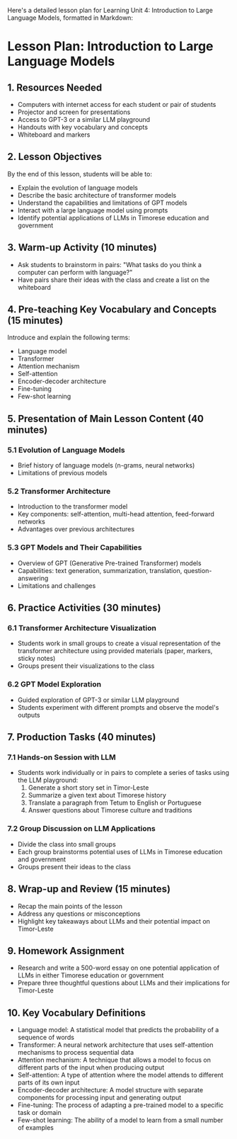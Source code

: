 Here's a detailed lesson plan for Learning Unit 4: Introduction to Large Language Models, formatted in Markdown:

# Lesson Plan: Introduction to Large Language Models

## 1. Resources Needed

- Computers with internet access for each student or pair of students
- Projector and screen for presentations
- Access to GPT-3 or a similar LLM playground
- Handouts with key vocabulary and concepts
- Whiteboard and markers

## 2. Lesson Objectives

By the end of this lesson, students will be able to:
- Explain the evolution of language models
- Describe the basic architecture of transformer models
- Understand the capabilities and limitations of GPT models
- Interact with a large language model using prompts
- Identify potential applications of LLMs in Timorese education and government

## 3. Warm-up Activity (10 minutes)

- Ask students to brainstorm in pairs: "What tasks do you think a computer can perform with language?"
- Have pairs share their ideas with the class and create a list on the whiteboard

## 4. Pre-teaching Key Vocabulary and Concepts (15 minutes)

Introduce and explain the following terms:
- Language model
- Transformer
- Attention mechanism
- Self-attention
- Encoder-decoder architecture
- Fine-tuning
- Few-shot learning

## 5. Presentation of Main Lesson Content (40 minutes)

### 5.1 Evolution of Language Models
- Brief history of language models (n-grams, neural networks)
- Limitations of previous models

### 5.2 Transformer Architecture
- Introduction to the transformer model
- Key components: self-attention, multi-head attention, feed-forward networks
- Advantages over previous architectures

### 5.3 GPT Models and Their Capabilities
- Overview of GPT (Generative Pre-trained Transformer) models
- Capabilities: text generation, summarization, translation, question-answering
- Limitations and challenges

## 6. Practice Activities (30 minutes)

### 6.1 Transformer Architecture Visualization
- Students work in small groups to create a visual representation of the transformer architecture using provided materials (paper, markers, sticky notes)
- Groups present their visualizations to the class

### 6.2 GPT Model Exploration
- Guided exploration of GPT-3 or similar LLM playground
- Students experiment with different prompts and observe the model's outputs

## 7. Production Tasks (40 minutes)

### 7.1 Hands-on Session with LLM
- Students work individually or in pairs to complete a series of tasks using the LLM playground:
  1. Generate a short story set in Timor-Leste
  2. Summarize a given text about Timorese history
  3. Translate a paragraph from Tetum to English or Portuguese
  4. Answer questions about Timorese culture and traditions

### 7.2 Group Discussion on LLM Applications
- Divide the class into small groups
- Each group brainstorms potential uses of LLMs in Timorese education and government
- Groups present their ideas to the class

## 8. Wrap-up and Review (15 minutes)

- Recap the main points of the lesson
- Address any questions or misconceptions
- Highlight key takeaways about LLMs and their potential impact on Timor-Leste

## 9. Homework Assignment

- Research and write a 500-word essay on one potential application of LLMs in either Timorese education or government
- Prepare three thoughtful questions about LLMs and their implications for Timor-Leste

## 10. Key Vocabulary Definitions

- Language model: A statistical model that predicts the probability of a sequence of words
- Transformer: A neural network architecture that uses self-attention mechanisms to process sequential data
- Attention mechanism: A technique that allows a model to focus on different parts of the input when producing output
- Self-attention: A type of attention where the model attends to different parts of its own input
- Encoder-decoder architecture: A model structure with separate components for processing input and generating output
- Fine-tuning: The process of adapting a pre-trained model to a specific task or domain
- Few-shot learning: The ability of a model to learn from a small number of examples